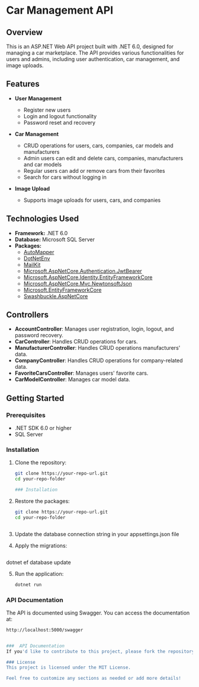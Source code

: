 # Car Management API

## Overview

This is an ASP.NET Web API project built with .NET 6.0, designed for managing a car marketplace. The API provides various functionalities for users and admins, including user authentication, car management, and image uploads.

## Features

- **User Management**
  - Register new users
  - Login and logout functionality
  - Password reset and recovery

- **Car Management**
  - CRUD operations for users, cars, companies, car models and manufacturers
  - Admin users can edit and delete cars, companies, manufacturers and car models
  - Regular users can add or remove cars from their favorites
  - Search for cars without logging in

- **Image Upload**
  - Supports image uploads for users, cars, and companies

## Technologies Used

- **Framework:** .NET 6.0
- **Database:** Microsoft SQL Server
- **Packages:**
  - [AutoMapper](https://automapper.org/)
  - [DotNetEnv](https://github.com/mrbrun0/DotNetEnv)
  - [MailKit](https://github.com/jstedfast/MailKit)
  - [Microsoft.AspNetCore.Authentication.JwtBearer](https://docs.microsoft.com/en-us/aspnet/core/security/authentication/jwt-bearer)
  - [Microsoft.AspNetCore.Identity.EntityFrameworkCore](https://docs.microsoft.com/en-us/aspnet/core/security/authentication/identity)
  - [Microsoft.AspNetCore.Mvc.NewtonsoftJson](https://docs.microsoft.com/en-us/aspnet/core/mvc/json-options?view=aspnetcore-6.0#newtonsoftjson)
  - [Microsoft.EntityFrameworkCore](https://docs.microsoft.com/en-us/ef/core/)
  - [Swashbuckle.AspNetCore](https://github.com/domaindrivendev/Swashbuckle.AspNetCore)

## Controllers

- **AccountController**: Manages user registration, login, logout, and password recovery.
- **CarController**: Handles CRUD operations for cars.
- **ManufacturerController**: Handles CRUD operations manufacturers' data.
- **CompanyController**: Handles CRUD operations for company-related data.
- **FavoriteCarsController**: Manages users' favorite cars.
- **CarModelController**: Manages car model data.

## Getting Started

### Prerequisites

- .NET SDK 6.0 or higher
- SQL Server

### Installation

1. Clone the repository:
   ```bash
   git clone https://your-repo-url.git
   cd your-repo-folder

   ### Installation

2. Restore the packages:
   ```bash
   git clone https://your-repo-url.git
   cd your-repo-folder



3. Update the database connection string in your appsettings.json file



4. Apply the migrations:
   ```bash
  dotnet ef database update



5. Run the application:
   ```bash
   dotnet run

###  API Documentation
The API is documented using Swagger. You can access the documentation at:

```bash
http://localhost:5000/swagger


###  API Documentation
If you'd like to contribute to this project, please fork the repository and submit a pull request with your changes.

### License
This project is licensed under the MIT License.

Feel free to customize any sections as needed or add more details!
